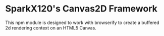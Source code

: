 # SparkX120's Canvas2D Framework
This npm module is designed to work with browserify to create a buffered 2d rendering context on an HTML5 Canvas.
